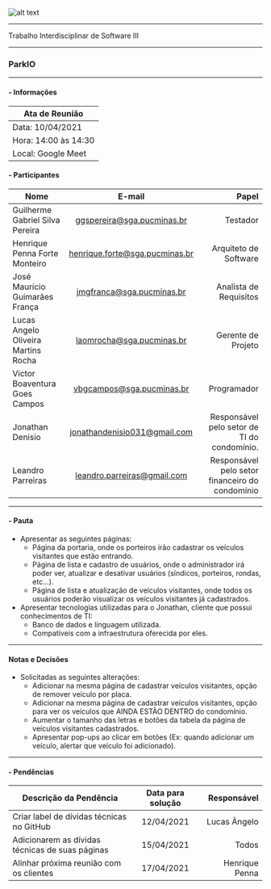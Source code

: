 ![alt text](https://i.imgur.com/vpJKjtW.png "Logo Puc")

***

Trabalho Interdisciplinar de Software III

------
### ParkIO

___


####  - Informações
| Ata de Reunião          |
| -------------           |
| Data: 10/04/2021        |
| Hora: 14:00 às 14:30    |
| Local: Google Meet      |

#### - Participantes
| Nome                                 | E-mail                          | Papel                                              |
| -------------                        | :-------------:                 | --------------:                                    |
| Guilherme Gabriel Silva Pereira      | ggspereira@sga.pucminas.br      | Testador                                           |
| Henrique Penna Forte Monteiro        | henrique.forte@sga.pucminas.br  | Arquiteto de Software                              |
| José Maurício Guimarães França       | jmgfranca@sga.pucminas.br       | Analista de Requisitos                             |
| Lucas Angelo Oliveira Martins Rocha  | laomrocha@sga.pucminas.br       | Gerente de Projeto                                 |
| Victor Boaventura Goes Campos        | vbgcampos@sga.pucminas.br       | Programador                                        |
| Jonathan Denisio                     | jonathandenisio031@gmail.com    | Responsável pelo setor de TI do condomínio.        |
| Leandro Parreiras                    | leandro.parreiras@gmail.com     | Responsável pelo setor financeiro do condomínio    |
___

#### - Pauta

- Apresentar as seguintes páginas:
    - Página da portaria, onde os porteiros irão cadastrar os veículos visitantes que estão entrando.
    - Página de lista e cadastro de usuários, onde o administrador irá poder ver, atualizar e desativar usuários (síndicos, porteiros, rondas, etc...).
    - Página de lista e atualização de veículos visitantes, onde todos os usuários poderão visualizar os veículos visitantes já cadastrados.
- Apresentar tecnologias utilizadas para o Jonathan, cliente que possui conhecimentos de TI:
    - Banco de dados e linguagem utilizada.
    - Compatíveis com a infraestrutura oferecida por eles.

___

#### Notas e Decisões

- Solicitadas as seguintes alterações:
    - Adicionar na mesma página de cadastrar veículos visitantes, opção de remover veículo por placa.
    - Adicionar na mesma página de cadastrar veículos visitantes, opção para ver os veículos que AINDA ESTÃO DENTRO do condomínio.
    - Aumentar o tamanho das letras e botões da tabela da página de veículos visitantes cadastrados.
    - Apresentar pop-ups ao clicar em botões (Ex: quando adicionar um veículo, alertar que veículo foi adicionado).
___

#### - Pendências

| Descrição da Pendência                             | Data para solução               | Responsável          |
| -------------                                      | :-------------:                 | -----:               |
| Criar label de dívidas técnicas no GitHub          | 12/04/2021                      | Lucas Ângelo         |
| Adicionarem as dívidas técnicas de suas páginas    | 15/04/2021                      | Todos                |
| Alinhar próxima reunião com os clientes            | 17/04/2021                      | Henrique Penna       |
